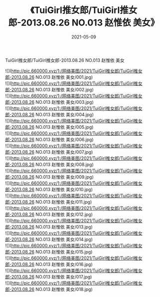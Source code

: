 ﻿---
layout: post
title:  《TuiGirl推女郎/TuiGirl推女郎-2013.08.26 NO.013 赵惟依 美女》
date:   2021-05-09
img: http://pic.660000.xyz/1:/网络美图/2021/TuiGirl推女郎/TuiGirl推女郎-2013.08.26 NO.013 赵惟依 美女/000.jpg
categories: [美女, 清纯, 唯美]
---

TuiGirl推女郎/TuiGirl推女郎-2013.08.26 NO.013 赵惟依 美女

 ![](http://pic.660000.xyz/1:/网络美图/2021/TuiGirl推女郎/TuiGirl推女郎-2013.08.26 NO.013 赵惟依 美女/001.jpg) <br>![](http://pic.660000.xyz/1:/网络美图/2021/TuiGirl推女郎/TuiGirl推女郎-2013.08.26 NO.013 赵惟依 美女/002.jpg) <br>![](http://pic.660000.xyz/1:/网络美图/2021/TuiGirl推女郎/TuiGirl推女郎-2013.08.26 NO.013 赵惟依 美女/003.jpg) <br>![](http://pic.660000.xyz/1:/网络美图/2021/TuiGirl推女郎/TuiGirl推女郎-2013.08.26 NO.013 赵惟依 美女/004.jpg) <br>![](http://pic.660000.xyz/1:/网络美图/2021/TuiGirl推女郎/TuiGirl推女郎-2013.08.26 NO.013 赵惟依 美女/005.jpg) <br>![](http://pic.660000.xyz/1:/网络美图/2021/TuiGirl推女郎/TuiGirl推女郎-2013.08.26 NO.013 赵惟依 美女/006.jpg) <br>![](http://pic.660000.xyz/1:/网络美图/2021/TuiGirl推女郎/TuiGirl推女郎-2013.08.26 NO.013 赵惟依 美女/007.jpg) <br>![](http://pic.660000.xyz/1:/网络美图/2021/TuiGirl推女郎/TuiGirl推女郎-2013.08.26 NO.013 赵惟依 美女/008.jpg) <br>![](http://pic.660000.xyz/1:/网络美图/2021/TuiGirl推女郎/TuiGirl推女郎-2013.08.26 NO.013 赵惟依 美女/009.jpg) <br>![](http://pic.660000.xyz/1:/网络美图/2021/TuiGirl推女郎/TuiGirl推女郎-2013.08.26 NO.013 赵惟依 美女/010.jpg) <br>![](http://pic.660000.xyz/1:/网络美图/2021/TuiGirl推女郎/TuiGirl推女郎-2013.08.26 NO.013 赵惟依 美女/011.jpg) <br>![](http://pic.660000.xyz/1:/网络美图/2021/TuiGirl推女郎/TuiGirl推女郎-2013.08.26 NO.013 赵惟依 美女/012.jpg) <br>![](http://pic.660000.xyz/1:/网络美图/2021/TuiGirl推女郎/TuiGirl推女郎-2013.08.26 NO.013 赵惟依 美女/013.jpg) <br>![](http://pic.660000.xyz/1:/网络美图/2021/TuiGirl推女郎/TuiGirl推女郎-2013.08.26 NO.013 赵惟依 美女/014.jpg) <br>![](http://pic.660000.xyz/1:/网络美图/2021/TuiGirl推女郎/TuiGirl推女郎-2013.08.26 NO.013 赵惟依 美女/015.jpg) <br>![](http://pic.660000.xyz/1:/网络美图/2021/TuiGirl推女郎/TuiGirl推女郎-2013.08.26 NO.013 赵惟依 美女/016.jpg) <br>![](http://pic.660000.xyz/1:/网络美图/2021/TuiGirl推女郎/TuiGirl推女郎-2013.08.26 NO.013 赵惟依 美女/017.jpg) <br>![](http://pic.660000.xyz/1:/网络美图/2021/TuiGirl推女郎/TuiGirl推女郎-2013.08.26 NO.013 赵惟依 美女/018.jpg) <br>